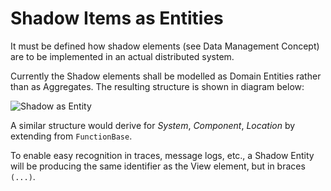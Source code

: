 # Shadow Items as Entities

It must be defined how shadow elements (see Data Management Concept) are to be implemented in an actual distributed system.

Currently the Shadow elements shall be modelled as Domain Entities rather than as Aggregates. The resulting structure is shown in diagram below:



![Shadow as Entity](http://www.plantuml.com/plantuml/proxy?cache=no&src=https://raw.githubusercontent.com/onouv/fscl/doc/fscl/architecture/cqrs/shadow-as-entity.puml)

A similar structure would derive for _System_, _Component_, _Location_ by extending from `FunctionBase`.

To enable easy recognition in traces, message logs, etc., a Shadow Entity will be producing the same identifier as the View element, but in braces `(...)`.
